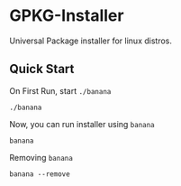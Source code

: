 # GPKG-Installer

Universal Package installer for linux distros.

## Quick Start

On First Run, start `./banana`
```
./banana
```

Now, you can run installer using `banana`
```
banana
```

Removing `banana`
```
banana --remove
```
